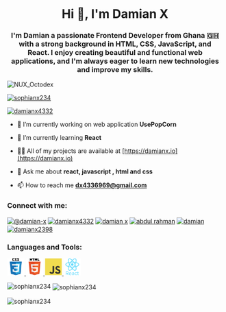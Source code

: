 <h1 align="center">Hi 👋, I'm Damian X</h1>
<h3 align="center">I'm Damian a passionate Frontend Developer from Ghana 🇬🇭 with a strong background in HTML, CSS, JavaScript, and React. I enjoy creating beautiful and functional web applications, and I'm always eager to learn new technologies and improve my skills.</h3>
<img src="https://user-images.githubusercontent.com/74038190/212741999-016fddbd-617a-4448-8042-0ecf907aea25.gif" width="500" alt="NUX_Octodex">


<p align="left"> <a href="https://github.com/ryo-ma/github-profile-trophy"><img src="https://github-profile-trophy.vercel.app/?username=sophianx234" alt="sophianx234" /></a> </p>

<p align="left"> <a href="https://twitter.com/damianx4332" target="blank"><img src="https://img.shields.io/twitter/follow/damianx4332?logo=twitter&style=for-the-badge" alt="damianx4332" /></a> </p>

- 🔭 I’m currently working on web application **UsePopCorn**

- 🌱 I’m currently learning **React**

- 👨‍💻 All of my projects are available at [https://damianx.io](https://damianx.io)

- 💬 Ask me about **react, javascript , html and css**

- 📫 How to reach me **dx4336969@gmail.com**

<h3 align="left">Connect with me:</h3>
<p align="left">
<a href="https://codepen.io/@damian-x" target="blank"><img align="center" src="https://raw.githubusercontent.com/rahuldkjain/github-profile-readme-generator/master/src/images/icons/Social/codepen.svg" alt="@damian-x" height="30" width="40" /></a>
<a href="https://twitter.com/damianx4332" target="blank"><img align="center" src="https://raw.githubusercontent.com/rahuldkjain/github-profile-readme-generator/master/src/images/icons/Social/twitter.svg" alt="damianx4332" height="30" width="40" /></a>
<a href="https://stackoverflow.com/users/damian x" target="blank"><img align="center" src="https://raw.githubusercontent.com/rahuldkjain/github-profile-readme-generator/master/src/images/icons/Social/stack-overflow.svg" alt="damian x" height="30" width="40" /></a>
<a href="https://fb.com/abdul rahman" target="blank"><img align="center" src="https://raw.githubusercontent.com/rahuldkjain/github-profile-readme-generator/master/src/images/icons/Social/facebook.svg" alt="abdul rahman" height="30" width="40" /></a>
<a href="https://www.youtube.com/c/damian" target="blank"><img align="center" src="https://raw.githubusercontent.com/rahuldkjain/github-profile-readme-generator/master/src/images/icons/Social/youtube.svg" alt="damian" height="30" width="40" /></a>
<a href="https://discord.gg/damianx2398" target="blank"><img align="center" src="https://raw.githubusercontent.com/rahuldkjain/github-profile-readme-generator/master/src/images/icons/Social/discord.svg" alt="damianx2398" height="30" width="40" /></a>
</p>

<h3 align="left">Languages and Tools:</h3>
<p align="left"> <a href="https://www.w3schools.com/css/" target="_blank" rel="noreferrer"> <img src="https://raw.githubusercontent.com/devicons/devicon/master/icons/css3/css3-original-wordmark.svg" alt="css3" width="40" height="40"/> </a> <a href="https://www.w3.org/html/" target="_blank" rel="noreferrer"> <img src="https://raw.githubusercontent.com/devicons/devicon/master/icons/html5/html5-original-wordmark.svg" alt="html5" width="40" height="40"/> </a> <a href="https://developer.mozilla.org/en-US/docs/Web/JavaScript" target="_blank" rel="noreferrer"> <img src="https://raw.githubusercontent.com/devicons/devicon/master/icons/javascript/javascript-original.svg" alt="javascript" width="40" height="40"/> </a> <a href="https://reactjs.org/" target="_blank" rel="noreferrer"> <img src="https://raw.githubusercontent.com/devicons/devicon/master/icons/react/react-original-wordmark.svg" alt="react" width="40" height="40"/> </a> </p>

<p><img align="left" src="https://github-readme-stats.vercel.app/api/top-langs?username=sophianx234&show_icons=true&locale=en&layout=compact" alt="sophianx234" /></p>

<p>&nbsp;<img align="center" src="https://github-readme-stats.vercel.app/api?username=sophianx234&show_icons=true&locale=en" alt="sophianx234" /></p>

<p><img align="center" src="https://github-readme-streak-stats.herokuapp.com/?user=sophianx234&" alt="sophianx234" /></p>
